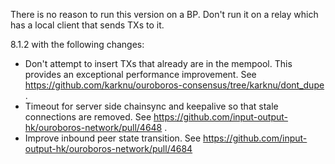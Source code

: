 There is no reason to run this version on a BP.
Don't run it on a relay which has a local client that sends TXs to it.

8.1.2 with the following changes:

- Don't attempt to insert TXs that already are in the mempool. This provides an exceptional
  performance improvement. See https://github.com/karknu/ouroboros-consensus/tree/karknu/dont_dupe .
- Timeout for server side chainsync and keepalive so that stale connections are removed.
  See https://github.com/input-output-hk/ouroboros-network/pull/4648 .
- Improve inbound peer state transition.
  See https://github.com/input-output-hk/ouroboros-network/pull/4684

